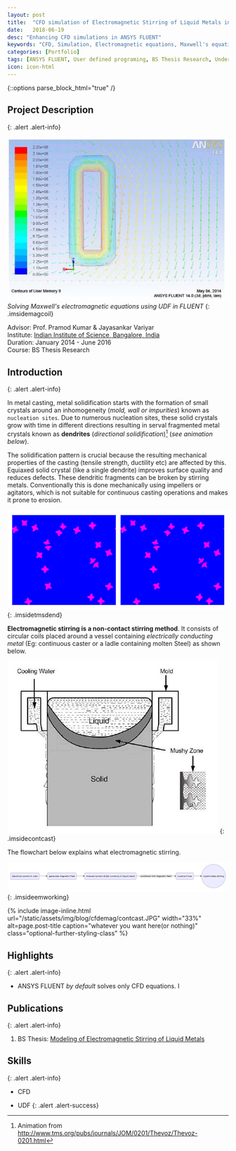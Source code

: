 ```yaml
---
layout: post
title:  "CFD simulation of Electromagnetic Stirring of Liquid Metals in ANSYS FLUENT"
date:   2018-06-19
desc: "Enhancing CFD simulations in ANSYS FLUENT"
keywords: "CFD, Simulation, Electromagnetic equations, Maxwell's equations, Magnetohydrodynamic simulation, MHD, coupling fluid and Electromagnetic equations, ANSYS FLUENT, ANSYS, UDF, UDS, C, User defined functions"
categories: [Portfolio]
tags: [ANSYS FLUENT, User defined programing, BS Thesis Research, Undergrad, Heat Transfer, CFD]
icon: icon-html
---
```

{::options parse_block_html="true" /}

## Project Description
{: .alert .alert-info}

<div class="panel-body">

<style>
 .imsidemagcoil>img {
    width:30%;
    float:right;
    margin-left: 20px;
  }
</style>


![Current density contours and magnetic field vector in ANSYS FLUENT](/static/assets/img/blog/cfdemag/magcoil.JPG  "Current density contours and magnetic field vector in ANSYS FLUENT")*Solving Maxwell's electromagnetic equations using UDF in FLUENT*
{: .imsidemagcoil}




Advisor: Prof. Pramod Kumar & Jayasankar Variyar  
Institute: [Indian Institute of Science, Bangalore, India](http://www.mecheng.iisc.ernet.in/~pradip/laboratories/nfssf/nfssf.html)  
Duration: January 2014 - June 2016    
Course: BS Thesis Research  

</div>


## Introduction
{: .alert .alert-info}

In metal casting, metal solidification starts with the formation of small crystals around an inhomogeneity (*mold, wall or impurities*) known as `nucleation sites`. Due to numerous nucleation sites, these solid crystals grow with time in different directions resulting in serval fragmented metal crystals known as **dendrites** (*directional solidification*)[^2] (*see animation below*).

The solidification pattern is crucial because the resulting mechanical properties of the casting (tensile strength, ductility etc) are affected by this. Equiaxed solid crystal (like a single dendrite) improves surface quality and reduces defects. These dendritic fragments can be broken by stirring metals. Conventionally this is done mechanically using impellers or agitators, which is not suitable for continuous casting operations and makes it prone to erosion.

[^2]: Animation from http://www.tms.org/pubs/journals/JOM/0201/Thevoz/Thevoz-0201.html

<style>
 .imsidetmsdend>img {
    width:30%;
  }
</style>

![Dendrite formation during metal solidification](/static/assets/img/blog/cfdemag/tms_dend_1.gif)
{: .imsidetmsdend}

**Electromagnetic stirring is a non-contact stirring method**. It consists of circular coils placed around a vessel containing *electrically conducting metal* (Eg: continuous caster or a ladle containing molten Steel) as shown below.

<style>
 .imsidecontcast>img {
    width:20%;
    padding:0 10 px;
  }
</style>

![Electromagnetic stirring in continuous casting](/static/assets/img/blog/cfdemag/contcast.JPG)
{: .imsidecontcast}

The flowchart below explains what electromagnetic stirring.

<style>
 .imsideemworking>img {
    width:auto;
    height:auto;
  }
</style>

![Electromagnetic stirrer](/static/assets/img/blog/cfdemag/em_working.jpg)
{: .imsideemworking}


{% include image-inline.html url="/static/assets/img/blog/cfdemag/contcast.JPG" width="33%" alt=page.post-title caption="whatever you want here(or nothing)" class="optional-further-styling-class" %}

## Highlights
{: .alert .alert-info}


* ANSYS FLUENT *by default* solves only CFD equations. I


## Publications
{: .alert .alert-info}


1. BS Thesis: [Modeling of Electromagnetic Stirring of Liquid Metals](https://github.com/yashg1/yashg1.github.io/blob/43c78338d9abaad9278c5321e61bdf1b698ba4e0/resources/cfd_emag_ref/GanatraYash_BSME_thesis.pdf)



## Skills
{: .alert .alert-info}


* CFD

* UDF
{: .alert .alert-success}
